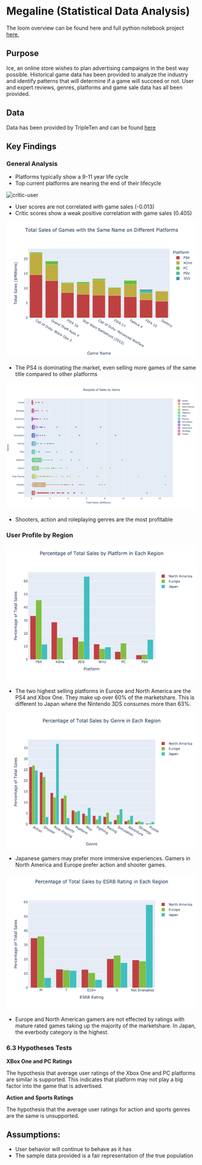 # Megaline (Statistical Data Analysis)
The loom overview can be found here and full python notebook project [here.](games.ipynb)

## Purpose
Ice, an online store wishes to plan advertising campaigns in the best way possible. Historical game data has been provided to analyze the industry and identify patterns that will determine if a game will succeed or not. User and expert reviews, genres, platforms and game sale data has all been provided. 
 
## Data

Data has been provided by TripleTen and can be found [here](data/games.csv)

## Key Findings

### General Analysis
- Platforms typically show a 9-11 year life cycle
- Top current platforms are nearing the end of their lifecycle

![critic-user](pic/critic-user.png)

- User scores are not correlated with game sales (-0.013)
- Critic scores show a weak positive correlation with game sales (0.405)

![same-title](pics/same_name.png)

- The PS4 is dominating the market, even selling more games of the same title compared to other platforms

![sales by genre](pics/sales-by-genre.png)

- Shooters, action and roleplaying genres are the most profitable

### User Profile by Region

![region platform marketshare](pics/region_platform.png)

- The two highest selling platforms in Europe and North America are the PS4 and Xbox One. They make up over 60% of the marketshare. This is different to Japan where the Nintendo 3DS consumes more than 63%.

![region and genres](pics/region_genres.png)

- Japanese gamers may prefer more immersive experiences. Gamers in North America and Europe prefer action and shooter games.

![ESRB ratings and regions](pics/ESRB_Rating_Percentage.png)

- Europe and North American gamers are not effected by ratings with mature rated games taking up the majority of the marketshare. In Japan, the everbody category is the highest.


### 6.3 Hypotheses Tests
**XBox One and PC Ratings**

The hypothesis that average user ratings of the Xbox One and PC platforms are similar is supported. This indicates that platform may not play a big factor into the game that is advertised.

**Action and Sports Ratings**

The hypothesis that the average user ratings for action and sports genres are the same is unsupported. 


## Assumptions:

- User behavior will continue to behave as it has
- The sample data provided is a fair representation of the true population